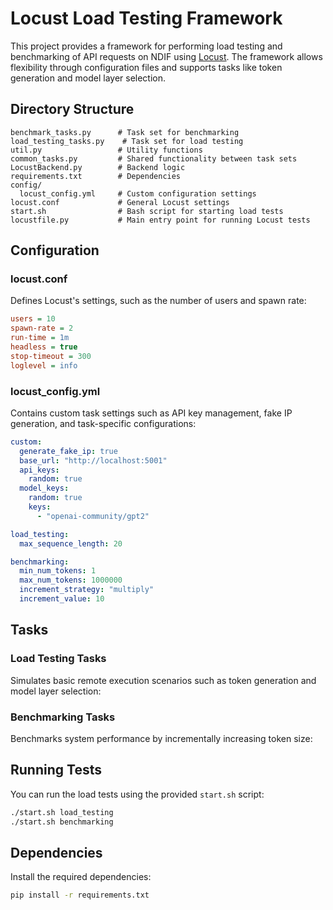 # Locust Load Testing Framework

This project provides a framework for performing load testing and benchmarking of API requests on NDIF using [Locust](https://locust.io/). The framework allows flexibility through configuration files and supports tasks like token generation and model layer selection.

## Directory Structure

```
benchmark_tasks.py      # Task set for benchmarking
load_testing_tasks.py    # Task set for load testing
util.py                 # Utility functions
common_tasks.py         # Shared functionality between task sets
LocustBackend.py        # Backend logic
requirements.txt        # Dependencies
config/
  locust_config.yml     # Custom configuration settings
locust.conf             # General Locust settings
start.sh                # Bash script for starting load tests
locustfile.py           # Main entry point for running Locust tests
```

## Configuration

### locust.conf

Defines Locust's settings, such as the number of users and spawn rate:

```ini
users = 10
spawn-rate = 2
run-time = 1m
headless = true
stop-timeout = 300
loglevel = info
```

### locust_config.yml

Contains custom task settings such as API key management, fake IP generation, and task-specific configurations:

```yaml
custom:
  generate_fake_ip: true
  base_url: "http://localhost:5001"
  api_keys:
    random: true
  model_keys:
    random: true
    keys:
      - "openai-community/gpt2"

load_testing:
  max_sequence_length: 20

benchmarking:
  min_num_tokens: 1
  max_num_tokens: 1000000
  increment_strategy: "multiply"
  increment_value: 10
```

## Tasks

### Load Testing Tasks

Simulates basic remote execution scenarios such as token generation and model layer selection:

### Benchmarking Tasks

Benchmarks system performance by incrementally increasing token size:

## Running Tests

You can run the load tests using the provided `start.sh` script:

```bash
./start.sh load_testing
./start.sh benchmarking
```

## Dependencies

Install the required dependencies:

```bash
pip install -r requirements.txt
```